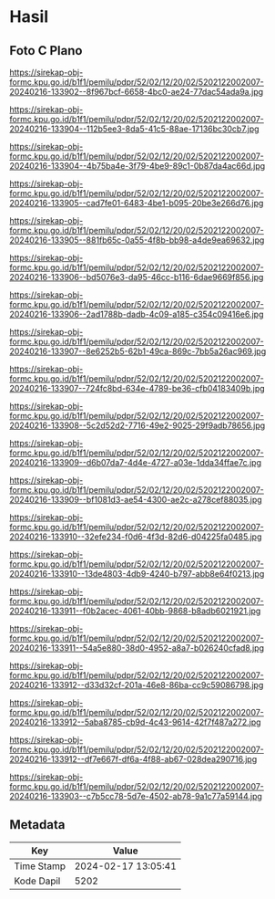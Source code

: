 # Hasil

## Foto C Plano

https://sirekap-obj-formc.kpu.go.id/b1f1/pemilu/pdpr/52/02/12/20/02/5202122002007-20240216-133902--8f967bcf-6658-4bc0-ae24-77dac54ada9a.jpg

https://sirekap-obj-formc.kpu.go.id/b1f1/pemilu/pdpr/52/02/12/20/02/5202122002007-20240216-133904--112b5ee3-8da5-41c5-88ae-17136bc30cb7.jpg

https://sirekap-obj-formc.kpu.go.id/b1f1/pemilu/pdpr/52/02/12/20/02/5202122002007-20240216-133904--4b75ba4e-3f79-4be9-89c1-0b87da4ac66d.jpg

https://sirekap-obj-formc.kpu.go.id/b1f1/pemilu/pdpr/52/02/12/20/02/5202122002007-20240216-133905--cad7fe01-6483-4be1-b095-20be3e266d76.jpg

https://sirekap-obj-formc.kpu.go.id/b1f1/pemilu/pdpr/52/02/12/20/02/5202122002007-20240216-133905--881fb65c-0a55-4f8b-bb98-a4de9ea69632.jpg

https://sirekap-obj-formc.kpu.go.id/b1f1/pemilu/pdpr/52/02/12/20/02/5202122002007-20240216-133906--bd5076e3-da95-46cc-b116-6dae9669f856.jpg

https://sirekap-obj-formc.kpu.go.id/b1f1/pemilu/pdpr/52/02/12/20/02/5202122002007-20240216-133906--2ad1788b-dadb-4c09-a185-c354c09416e6.jpg

https://sirekap-obj-formc.kpu.go.id/b1f1/pemilu/pdpr/52/02/12/20/02/5202122002007-20240216-133907--8e6252b5-62b1-49ca-869c-7bb5a26ac969.jpg

https://sirekap-obj-formc.kpu.go.id/b1f1/pemilu/pdpr/52/02/12/20/02/5202122002007-20240216-133907--724fc8bd-634e-4789-be36-cfb04183409b.jpg

https://sirekap-obj-formc.kpu.go.id/b1f1/pemilu/pdpr/52/02/12/20/02/5202122002007-20240216-133908--5c2d52d2-7716-49e2-9025-29f9adb78656.jpg

https://sirekap-obj-formc.kpu.go.id/b1f1/pemilu/pdpr/52/02/12/20/02/5202122002007-20240216-133909--d6b07da7-4d4e-4727-a03e-1dda34ffae7c.jpg

https://sirekap-obj-formc.kpu.go.id/b1f1/pemilu/pdpr/52/02/12/20/02/5202122002007-20240216-133909--bf1081d3-ae54-4300-ae2c-a278cef88035.jpg

https://sirekap-obj-formc.kpu.go.id/b1f1/pemilu/pdpr/52/02/12/20/02/5202122002007-20240216-133910--32efe234-f0d6-4f3d-82d6-d04225fa0485.jpg

https://sirekap-obj-formc.kpu.go.id/b1f1/pemilu/pdpr/52/02/12/20/02/5202122002007-20240216-133910--13de4803-4db9-4240-b797-abb8e64f0213.jpg

https://sirekap-obj-formc.kpu.go.id/b1f1/pemilu/pdpr/52/02/12/20/02/5202122002007-20240216-133911--f0b2acec-4061-40bb-9868-b8adb6021921.jpg

https://sirekap-obj-formc.kpu.go.id/b1f1/pemilu/pdpr/52/02/12/20/02/5202122002007-20240216-133911--54a5e880-38d0-4952-a8a7-b026240cfad8.jpg

https://sirekap-obj-formc.kpu.go.id/b1f1/pemilu/pdpr/52/02/12/20/02/5202122002007-20240216-133912--d33d32cf-201a-46e8-86ba-cc9c59086798.jpg

https://sirekap-obj-formc.kpu.go.id/b1f1/pemilu/pdpr/52/02/12/20/02/5202122002007-20240216-133912--5aba8785-cb9d-4c43-9614-42f7f487a272.jpg

https://sirekap-obj-formc.kpu.go.id/b1f1/pemilu/pdpr/52/02/12/20/02/5202122002007-20240216-133912--df7e667f-df6a-4f88-ab67-028dea290716.jpg

https://sirekap-obj-formc.kpu.go.id/b1f1/pemilu/pdpr/52/02/12/20/02/5202122002007-20240216-133903--c7b5cc78-5d7e-4502-ab78-9a1c77a59144.jpg


## Metadata

| Key        | Value               |
| ---------- | ------------------- |
| Time Stamp | 2024-02-17 13:05:41 |
| Kode Dapil | 5202                |



